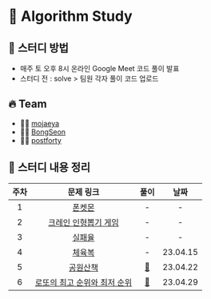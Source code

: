 # 🔆 Algorithm Study

## 📁 스터디 방법

- 매주 토 오후 8시 온라인 Google Meet 코드 풀이 발표
- 스터디 전 : solve > 팀원 각자 풀이 코드 업로드

## 🔥 Team

- 👨‍💻 [mojaeya](https://github.com/mojaeya)
- 👨‍💻 [BongSeon](https://github.com/BongSeon)
- 👨‍💻 [postforty](https://github.com/postforty)

## 📌 스터디 내용 정리

|주차|문제 링크|풀이|날짜|
|:---:|:---:|:---:|:---:|
|1|[폰켓몬](https://school.programmers.co.kr/learn/courses/30/lessons/1845)|-|-|
|2|[크레인 인형뽑기 게임](https://school.programmers.co.kr/learn/courses/30/lessons/64061)|-|-|
|3|[실패율](https://school.programmers.co.kr/learn/courses/30/lessons/42889)|-|-|
|4|[체육복](https://school.programmers.co.kr/learn/courses/30/lessons/42862)|-|23.04.15|
|5|[공원산책](https://school.programmers.co.kr/learn/courses/30/lessons/172928)|[📁](https://github.com/mojaeya/algorithm-gaepum/tree/main/solve/공원산책)|23.04.22|
|6|[로또의 최고 순위와 최저 순위](https://school.programmers.co.kr/learn/courses/30/lessons/77484)|[📁](https://github.com/mojaeya/algorithm-gaepum/tree/main/solve/로또순위)|23.04.29|
